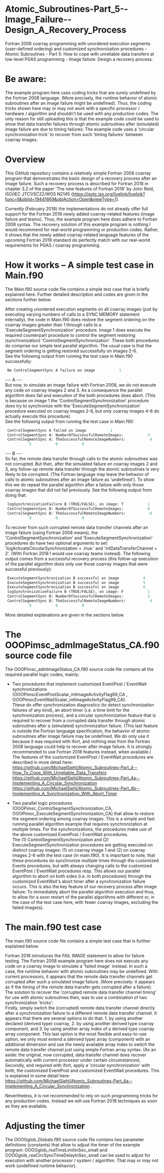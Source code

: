 # Atomic_Subroutines-Part_5--Image_Failure--Design_A_Recovery_Process
Fortran 2008 coarray programming with unordered execution segments (user-defined ordering) and customized synchronization procedures - Atomic Subroutines - Part 5: How to cope with unreliable data transfers at low-level PGAS programming - Image failure: Design a recovery process.

# Be aware:
The example program here uses coding tricks that are surely undefined by the Fortran 2008 language. (More precisely, the runtime behavior of atomic subroutines after an image failure might be undefined). Thus, the coding tricks shown here may or may not work with a specific processor / hardware / algorithm and shouldn't be used with any production codes. The only reason for still uploading this is that the example code could be used to show that data transfer failures through atomic subroutines after (simulated) image failure are due to timing failures: The example code uses a 'circular synchronization trick' to recover from such 'timing failures' between coarray images.

# Overview
This GitHub repository contains a relatively simple Fortran 2008 coarray program that demonstrates the basic design of a recovery process after an image failure. Such a recovery process is described for Fortran 2018 in chapter 3.2 of the paper 'The new features of Fortran 2018' by John Reid, ISO/IEC JTC1/SC22/WG5 N2145 (https://isotc.iso.org/livelink/livelink?func=ll&objId=19441669&objAction=Open&viewType=1).<br />

Currently (February 2018) the implementations do not already offer full support for the Fortran 2018 newly added coarray-related features (image failure and teams). Thus, the example program here does adhere to Fortran 2008 syntax. The recovery solution of this example program is nothing I would recommend for real-world programming or production codes. Rather, it shows that the newly added coarray-related language features of the upcoming Fortran 2018 standard do perfectly match with our real-world requirements for PGAS / coarray programming.<br />

# How it works – A simple test case in Main.f90
The Main.f90 source code file contains a simple test case that is briefly explained here. Further detailed description and codes are given in the sections further below.<br />

After creating unordered execution segments on all coarray images (just by executing varying numbers of calls to a SYNC MEMORY statement internally), the code in Main.f90 does restore the segment ordering on the coarray images greater than 1 through calls to a 'ExecuteSegmentSynchronization' procedure. Image 1 does execute the required counterpart procedure to control the segment restoring (synchronization) 'ControlSegmentSynchronization'. These both procedures do comprise our simple test parallel algorithm. The usual case is that the segment ordering is getting restored successfully on images 2-6.<br />
See the following output from running the test case in Main.f90 successfully:
```fortran
 No ControlSegmentSync A failure on image           1
```

--- A ---<br />
But now, to simulate an image failure with Fortran 2008, we do not execute any code on coarray images 2 and 3. As a consequence the parallel algorithm does fail and execution of the both procedures does abort. (This is because on image 1 the 'ControlSegmentSynchronization' procedure does try to synchronize with the 'ExecuteSegmentSynchronization' procedure executed on coarray images 2-6, but only coarray images 4-6 do actually execute this procedure).<br />
See the following output from running the test case in Main.f90:
```fortran
 ControlSegmentSync A failed on image           1 
 ControlSegmentSync A: NumberOfSuccessfulRemoteImages:           3 
 ControlSegmentSync A: TheSuccessfulRemoteImageNumbers:           4           6 
           5           0           0 
```

--- B ---<br />
So far, the remote data transfer through calls to the atomic subroutines was not corrupted. But then, after the simulated failure on coarray images 2 and 3, any follow-up remote data transfer through the atomic subroutines is very likely to be corrupted. (The Fortran language may leave the behavior of calls to atomic subroutines after an image failure as 'undefined'). To show this we do repeat the parallel algorithm after a failure with only those coarray images that did not fail previously. See the following output from doing that:<br />
```fortran
 logSynchronizationFailure B (TRUE/FALSE), on image: T           1 
 ControlSegmentSync B: NumberOfSuccessfulRemoteImages:           0 
 ControlSegmentSync B: TheSuccessfulRemoteImageNumbers:           0           0 
           0           0           0 
```

To recover from such corrupted remote data transfer channels after an image failure (using Fortran 2008 means), the 'ControlSegmentSynchronization' and 'ExecuteSegmentSynchronization' procedures do have two optional arguments to set: 'logActivateCircularSynchronization = .true.' and 'intDataTransferChannel = 2'. (With Fortran 2018 I would use coarray teams instead). The following output comes from a successful recovery process (this follow-up execution of the parallel algorithm does only use those coarray images that were successful previously):<br />
```fortran
 ExecuteSegmentSynchronization B successful on image           4 
 ExecuteSegmentSynchronization B successful on image           5 
 ExecuteSegmentSynchronization B successful on image           6 
 logSynchronizationFailure B (TRUE/FALSE), on image: F           1 
 ControlSegmentSync B: NumberOfSuccessfulRemoteImages:           3 
 ControlSegmentSync B: TheSuccessfulRemoteImageNumbers:           4           5 
           6           0           0 
```

More detailed explanations are given in the sections below.<br />

# The OOOPimsc_admImageStatus_CA.f90 source code file
The OOOPimsc_admImageStatus_CA.f90 source code file contains all the required parallel logic codes, mainly:<br />
- Two procedures that implement customized EventPost / EventWait synchronizations (OOOPimscEventPostScalar_intImageActivityFlag99_CA , OOOPimscEventWaitScalar_intImageActivityFlag99_CA).<br />
These do offer synchronization diagnostics (to detect synchronization failures of any kind), an abort timer (i.e. a time limit for the synchronization process), and a circular synchronization feature that is required to recover from a corrupted data transfer through atomic subroutines after a (simulated) synchronization failure. (This last feature is outside the Fortran language specification, the behavior of atomic subroutines after image failure may be undefined. We do only use it because it was required with ifort, and nothing else from the Fortran 2008 language could help to recover after image failure. It is strongly recommended to use Fortran 2018 features instead, when available.)<br />
The features of the customized EventPost / EventWait procedures are described in more detail here:<br />
https://github.com/MichaelSiehl/Atomic_Subroutines-Part_4--How_To_Cope_With_Unreliable_Data_Transfers<br />
https://github.com/MichaelSiehl/Atomic_Subroutines-Part_4a--Implementing_A_Circular_Synchronization<br />
https://github.com/MichaelSiehl/Atomic_Subroutines-Part_4b--Implementing_A_Synchronization_With_Abort_Timer<br />

- Two parallel logic procedures (OOOPimsc_ControlSegmentSynchronization_CA, OOOPimsc_ExecuteSegmentSynchronization_CA) that allow to restore the segment ordering among coarray images. This is a simple and fast running parallel algorithm example that requires synchronization at multiple times. For the synchronizations, the procedures make use of the above customized EventPost / EventWait procedures.<br />
The (1) ControlSegmentSynchronization and  (2) ExecuteSegmentSynchronization procedures are getting executed on distinct coarray images: (1) on coarray image 1 and (2) on coarray images 2-6 with the test case (in main.f90). It is important to note, that these procedures do synchronize multiple times through the customized Events procedures, but with always changing calls to the customized EventPost / EventWait procedures resp. This allows our parallel algorithm to abort on both sides (i.e. in both procedures) through the customized EventWait's abort timer after a synchronization failure occurs. This is also the key feature of our recovery process after image failure: To immediately abort the parallel algorithm execution and thus, to allow for a soon restart of the parallel algorithms with different or, in the case of the test case here, with fewer coarray images, excluding the failed image(s).<br />

# The main.f90 test case
The main.f90 source code file contains a simple test case that is further explained below.<br />

Fortran 2018 introduces the FAIL IMAGE statement to allow for failure testing. The Fortran 2008 example program here does not execute any code on a coarray image to simulate a 'failed image' instead. In such a case, the runtime behavior with atomic subroutines may be undefined. With current processors, it appears that the remote data transfer channels get corrupted after such a simulated image failure. (More precisely: it appears as if the timing of the remote data transfer gets corrupted after a failure). The solution to recover the 'corrupted remote data transfer channel timing' for use with atomic subroutines then, was to use a combination of two synchronization 'tricks':<br />
Firstly, simply switch the (corrupted) remote data transfer channel directly after a synchronization failure to a different remote data transfer channel. It appears that there are several options to do that: 1. by using another declared (derived type) coarray, 2. by using another derived type coarray component, and 3. by using another array index of a derived type coarray array component. This last option is the most flexible and easy-to-use option, we only must extend a (derived type) array (component) with an additional dimension and use the newly available array index to switch the remote data transfer channel just using simple Fortran array syntax. (As an aside: the original, now corrupted, data transfer channel does recover automatically with current processor under certain circumstances).<br />
Secondly, and required with ifort, apply a 'circular synchronization' with both, the customized EventPost and customized EventWait procedures. This is explained in some detail here: https://github.com/MichaelSiehl/Atomic_Subroutines-Part_4a--Implementing_A_Circular_Synchronization .<br />

Nevertheless, it is not recommended to rely on such programming tricks for any production codes. Instead we will use Fortran 2018 techniques as soon as they are available.<br />

# Adjusting the timer
The OOOGglob_Globals.f90 source code file contains two parameter definitions (constants) that allow to adjust the timer of the example program: OOOGglob_reaTimeLimitInSec_small and OOOGglob_reaCircSyncTimeDelayInSec_small can be used to adjust for execution with another processor / system / algorithm. That may or may not work (undefined runtime behavior).
